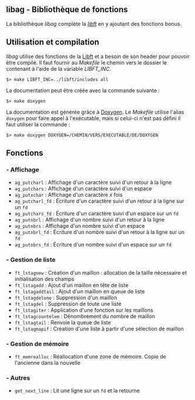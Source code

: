 libag - Bibliothèque de fonctions
---------------------------------

La bibliothèque _libag_ complète la _[libft][]_ en y ajoutant des fonctions bonus.

## Utilisation et compilation

_libag_ utilise des fonctions de la [Libft][] et a besoin de son header pour pouvoir être compilé. Il faut fournir au _Makefile_ le chemin vers le dossier le contenant à l'aide de la variable *LIBFT_INC*.

	$> make LIBFT_INC=../libft/includes all

La documentation peut être créée avec la commande suivante :

	$> make doxygen

La documentation est générée grâce à [Doxygen][]. Le _Makefile_ utilise l'alias `doxygen` pour faire appel à l'exécutable, mais si celui-ci n'est pas défini il faut utiliser la commande :

	$> make doxygen DOXYGEN=/CHEMIN/VERS/EXECUTABLE/DE/DOXYGEN

## Fonctions

### - Affichage

- `ag_putcharl` : Affichage d'un caractère suivi d'un retour à la ligne
- `ag_putchars` : Affichage d'un caractère suivi d'un espace
- `ag_putxchar` : Affichage d'un caractère _x_ fois
- `ag_putcharl_fd` : Écriture d'un caractère suivi d'un retour à la ligne sur un `fd`
- `ag_putchars_fd` : Écriture d'un caractère suivi d'un espace sur un `fd`
- `ag_putnbrl` : Affichage d'un nombre suivi d'un retour à la ligne
- `ag_putnbrs` : Affichage d'un nombre suivi d'un espace
- `ag_putnbrl_fd` : Écriture d'un nombre suivi d'un retour à la ligne sur un `fd`
- `ag_putnbrs_fd` : Écriture d'un nombre suivi d'un espace sur un `fd`

### - Gestion de liste

- `ft_lstagnew` : Création d'un maillon : allocation de la taille nécessaire et initialisation des champs
- `ft_lstagadd` : Ajout d'un maillon en tête de liste
- `ft_lstagaddtail` : Ajout d'un maillon en queue de liste
- `ft_lstagdelone` : Suppression d'un maillon
- `ft_lstagdel` : Suppression de toute une liste
- `ft_lstagiter` : Application d'une fonction sur les maillons
- `ft_lstagcountelem` : Dénombrement du nombre de maillon
- `ft_lstagtail` : Renvoie la queue de liste
- `ft_lstagmapif` : Création d'une liste à partir d'une sélection de maillon

### - Gestion de mémoire

- `ft_memrealloc` : Réallocation d'une zone de mémoire. Copie de l'ancienne dans la nouvelle

### - Autres

- `get_next_line` : Lit une ligne sur un `fd` et la retourne

[libft]: https://github.com/aguerin42/libft.git
[Doxygen]: https://github.com/doxygen/doxygen
